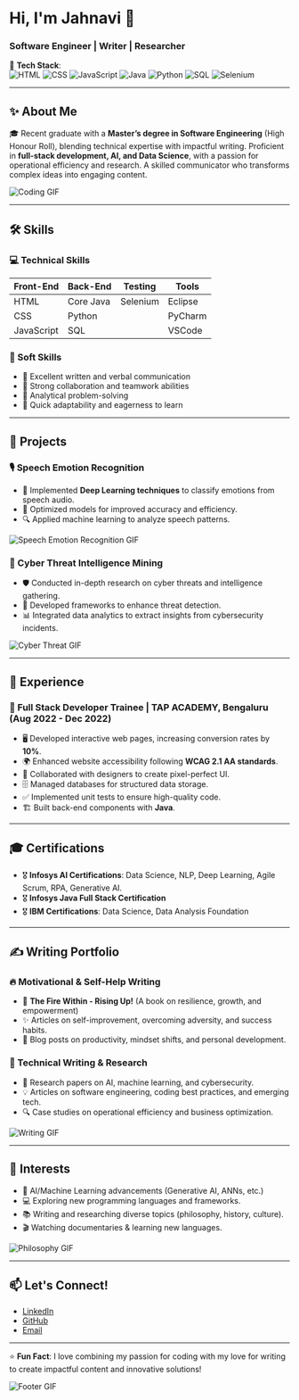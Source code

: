 # Hi, I'm Jahnavi 👋  
### Software Engineer | Writer | Researcher  



🔧 **Tech Stack**:  
![HTML](https://img.shields.io/badge/HTML-E34F26?style=flat&logo=html5&logoColor=white)
![CSS](https://img.shields.io/badge/CSS-1572B6?style=flat&logo=css3&logoColor=white)
![JavaScript](https://img.shields.io/badge/JavaScript-F7DF1E?style=flat&logo=javascript&logoColor=black)
![Java](https://img.shields.io/badge/Java-007396?style=flat&logo=java&logoColor=white)
![Python](https://img.shields.io/badge/Python-3776AB?style=flat&logo=python&logoColor=white)
![SQL](https://img.shields.io/badge/SQL-4479A1?style=flat&logo=mysql&logoColor=white)
![Selenium](https://img.shields.io/badge/Selenium-43B02A?style=flat&logo=selenium&logoColor=white)

---

## ✨ About Me  

🎓 Recent graduate with a **Master’s degree in Software Engineering** (High Honour Roll), blending technical expertise with impactful writing. Proficient in **full-stack development, AI, and Data Science**, with a passion for operational efficiency and research. A skilled communicator who transforms complex ideas into engaging content.  

![Coding GIF](https://media.giphy.com/media/qgQUggAC3Pfv687qPC/giphy.gif) <!-- Replace with a relevant GIF -->

---

## 🛠 Skills  

### 💻 Technical Skills  
| **Front-End** | **Back-End** | **Testing** | **Tools** |  
|---------------|--------------|-------------|-----------|  
| HTML          | Core Java    | Selenium    | Eclipse   |  
| CSS           | Python       |             | PyCharm   |  
| JavaScript    | SQL          |             | VSCode    |  

### 🤝 Soft Skills  
- 📝 Excellent written and verbal communication  
- 🔄 Strong collaboration and teamwork abilities  
- 🧠 Analytical problem-solving  
- 🚀 Quick adaptability and eagerness to learn  

---

## 📌 Projects  

### 🎙 Speech Emotion Recognition  
- 🎯 Implemented **Deep Learning techniques** to classify emotions from speech audio.  
- 🚀 Optimized models for improved accuracy and efficiency.  
- 🔍 Applied machine learning to analyze speech patterns.  

![Speech Emotion Recognition GIF](https://media.giphy.com/media/your-gif-link.gif) <!-- Replace with a relevant GIF -->

### 🔐 Cyber Threat Intelligence Mining  
- 🛡 Conducted in-depth research on cyber threats and intelligence gathering.  
- 🔗 Developed frameworks to enhance threat detection.  
- 📊 Integrated data analytics to extract insights from cybersecurity incidents.  

![Cyber Threat GIF](https://media.giphy.com/media/your-gif-link.gif) <!-- Replace with a relevant GIF -->

---

## 💼 Experience  

### 🔹 Full Stack Developer Trainee | TAP ACADEMY, Bengaluru (Aug 2022 - Dec 2022)  
- 🖥 Developed interactive web pages, increasing conversion rates by **10%**.  
- 🌍 Enhanced website accessibility following **WCAG 2.1 AA standards**.  
- 🎨 Collaborated with designers to create pixel-perfect UI.  
- 🗄 Managed databases for structured data storage.  
- ✅ Implemented unit tests to ensure high-quality code.  
- 🏗 Built back-end components with **Java**.  

---

## 🎓 Certifications  

- 🎖 **Infosys AI Certifications**: Data Science, NLP, Deep Learning, Agile Scrum, RPA, Generative AI.  
- 🎖 **Infosys Java Full Stack Certification**  
- 🎖 **IBM Certifications**: Data Science, Data Analysis Foundation  

---

## ✍ Writing Portfolio  

### 🔥 Motivational & Self-Help Writing  
- 📖 **The Fire Within - Rising Up!** (A book on resilience, growth, and empowerment)  
- ✨ Articles on self-improvement, overcoming adversity, and success habits.  
- 📝 Blog posts on productivity, mindset shifts, and personal development.  

### 📑 Technical Writing & Research  
- 📜 Research papers on AI, machine learning, and cybersecurity.  
- 💡 Articles on software engineering, coding best practices, and emerging tech.  
- 🔍 Case studies on operational efficiency and business optimization.  

![Writing GIF](https://media.giphy.com/media/your-gif-link.gif) <!-- Replace with a relevant GIF -->

---

## 🎯 Interests  

- 🤖 AI/Machine Learning advancements (Generative AI, ANNs, etc.)  
- 💻 Exploring new programming languages and frameworks.  
- 📚 Writing and researching diverse topics (philosophy, history, culture).  
- 🎬 Watching documentaries & learning new languages.  

![Philosophy GIF](https://media.giphy.com/media/your-gif-link.gif) <!-- Replace with a relevant GIF -->

---

## 📫 Let's Connect!  
- [LinkedIn](https://www.linkedin.com/in/jahnavi-somaraju/)  
- [GitHub](https://github.com/JNVcodebase)  
- [Email](jahnavisomaraju@gmail.com)  

---

⭐ **Fun Fact**: I love combining my passion for coding with my love for writing to create impactful content and innovative solutions!  

![Footer GIF](https://media.giphy.com/media/your-gif-link.gif) <!-- Replace with a relevant GIF -->
